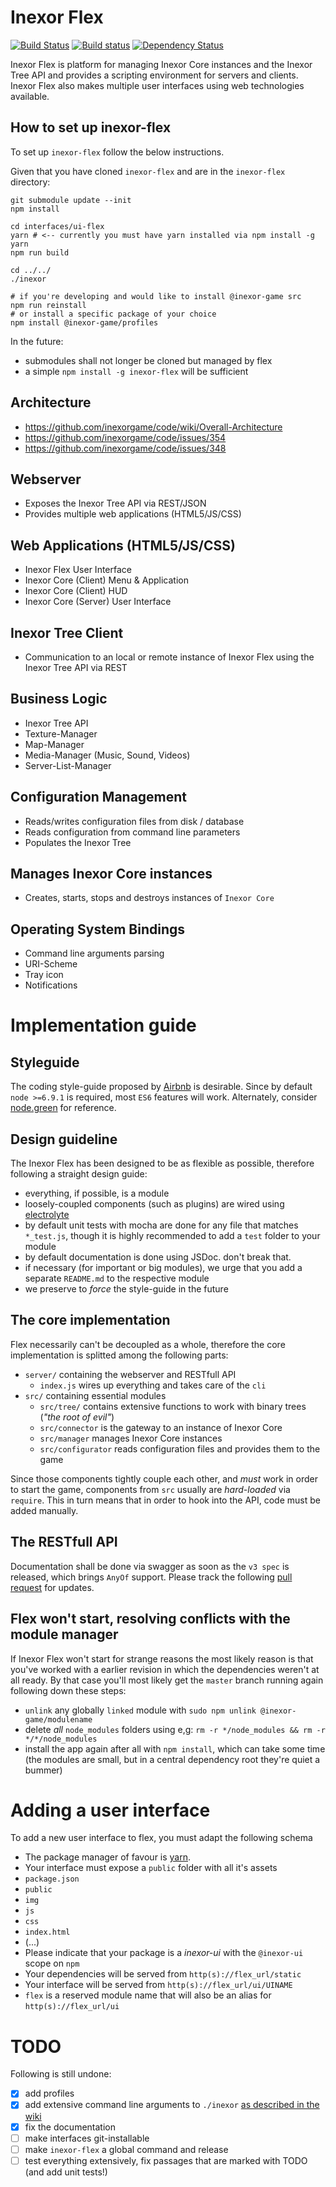 # Inexor Flex

[![Build Status](https://travis-ci.org/inexorgame/inexor-flex.svg?branch=master)](https://travis-ci.org/inexorgame/inexor-flex) [![Build status](https://ci.appveyor.com/api/projects/status/55kpm71yyetbcpag?svg=true)](https://ci.appveyor.com/project/inexor-game/inexor-flex) [![Dependency Status](https://dependencyci.com/github/inexorgame/inexor-flex/badge)](https://dependencyci.com/github/inexorgame/inexor-flex)

Inexor Flex is platform for managing Inexor Core instances and the Inexor Tree API and provides a scripting environment for servers and clients. Inexor Flex also makes multiple user interfaces using web technologies available.

## How to set up inexor-flex
To set up `inexor-flex` follow the below instructions.

Given that you have cloned `inexor-flex` and are in the `inexor-flex` directory:
```
git submodule update --init
npm install

cd interfaces/ui-flex
yarn # <-- currently you must have yarn installed via npm install -g yarn
npm run build

cd ../../
./inexor

# if you're developing and would like to install @inexor-game src
npm run reinstall
# or install a specific package of your choice
npm install @inexor-game/profiles
```

In the future:

- submodules shall not longer be cloned but managed by flex
- a simple `npm install -g inexor-flex` will be sufficient

## Architecture

* https://github.com/inexorgame/code/wiki/Overall-Architecture
* https://github.com/inexorgame/code/issues/354
* https://github.com/inexorgame/code/issues/348

## Webserver

* Exposes the Inexor Tree API via REST/JSON
* Provides multiple web applications (HTML5/JS/CSS)

## Web Applications (HTML5/JS/CSS)

* Inexor Flex User Interface
* Inexor Core (Client) Menu & Application
* Inexor Core (Client) HUD
* Inexor Core (Server) User Interface

## Inexor Tree Client

* Communication to an local or remote instance of Inexor Flex using the Inexor Tree API via REST

## Business Logic

* Inexor Tree API
* Texture-Manager
* Map-Manager
* Media-Manager (Music, Sound, Videos)
* Server-List-Manager

## Configuration Management

* Reads/writes configuration files from disk / database
* Reads configuration from command line parameters
* Populates the Inexor Tree

## Manages Inexor Core instances

* Creates, starts, stops and destroys instances of `Inexor Core`

## Operating System Bindings

* Command line arguments parsing
* URI-Scheme
* Tray icon
* Notifications

# Implementation guide

## Styleguide
The coding style-guide proposed by [Airbnb](https://github.com/airbnb/javascript) is desirable.
Since by default `node >=6.9.1` is required, most `ES6` features will work.
Alternately, consider [node.green](http://node.green/) for reference.

## Design guideline
The Inexor Flex has been designed to be as flexible as possible, therefore following a straight design guide:

- everything, if possible, is a module
- loosely-coupled components (such as plugins) are wired using [electrolyte](https://github.com/jaredhanson/electrolyte)
- by default unit tests with mocha are done for any file that matches `*_test.js`, though it is highly recommended to add a `test` folder to your module
- by default documentation is done using JSDoc. don't break that.
- if necessary (for important or big modules), we urge that you add a separate `README.md` to the respective module
- we preserve to *force* the style-guide in the future

## The core implementation
Flex necessarily can't be decoupled as a whole, therefore the core implementation is splitted among the following parts:

- `server/` containing the webserver and RESTfull API
  - `index.js` wires up everything and takes care of the `cli`
- `src/` containing essential modules
  - `src/tree/` contains extensive functions to work with binary trees (*"the root of evil"*)
  - `src/connector` is the gateway to an instance of Inexor Core
  - `src/manager` manages Inexor Core instances
  - `src/configurator` reads configuration files and provides them to the game

Since those components tightly couple each other, and *must* work in order to start the game, components from `src` usually are *hard-loaded* via `require`. This in turn means that in order to hook into the API, code must be added manually.

## The RESTfull API
Documentation shall be done via swagger as soon as the `v3 spec` is released, which brings `AnyOf` support.
Please track the following [pull request](https://github.com/OAI/OpenAPI-Specification/pull/741) for updates.

## Flex won't start, resolving conflicts with the module manager
If Inexor Flex won't start for strange reasons the most likely reason is that you've worked with a earlier revision in which the dependencies weren't at all ready.
By that case you'll most likely get the `master` branch running again following down these steps:

- `unlink` any globally `linked` module with `sudo npm unlink @inexor-game/modulename`
- delete *all* `node_modules` folders using e,g: `rm -r */node_modules && rm -r */*/node_modules`
- install the app again after all with `npm install`, which can take some time (the modules are small, but in a central dependency root they're quiet a bummer)

# Adding a user interface
To add a new user interface to flex, you must adapt the following schema

- The package manager of favour is [yarn](yarnpkg.com).
- Your interface must expose a `public` folder with all it's assets
 - `package.json`
 - `public`
  - `img`
  - `js`
  - `css`
  - `index.html`
  - (...)
- Please indicate that your package is a _inexor-ui_ with the `@inexor-ui` scope on `npm`
- Your dependencies will be served from `http(s)://flex_url/static`
- Your interface will be served from `http(s)://flex_url/ui/UINAME`
- `flex` is a reserved module name that will also be an alias for `http(s)://flex_url/ui`

# TODO
Following is still undone:

 - [x] add profiles
 - [x] add extensive command line arguments to `./inexor` [as described in the wiki](https://github.com/inexorgame/code/wiki/Command%20Line%20Options%20And%20Commands)
 - [x] fix the documentation
 - [ ] make interfaces git-installable
 - [ ] make `inexor-flex` a global command and release
 - [ ] test everything extensively, fix passages that are marked with TODO (and add unit tests!)

